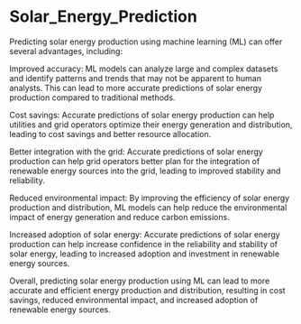 # Solar_Energy_Prediction
Predicting solar energy production using machine learning (ML) can offer several advantages, including:

Improved accuracy: ML models can analyze large and complex datasets and identify patterns and trends that may not be apparent to human analysts. This can lead to more accurate predictions of solar energy production compared to traditional methods.

Cost savings: Accurate predictions of solar energy production can help utilities and grid operators optimize their energy generation and distribution, leading to cost savings and better resource allocation.

Better integration with the grid: Accurate predictions of solar energy production can help grid operators better plan for the integration of renewable energy sources into the grid, leading to improved stability and reliability.

Reduced environmental impact: By improving the efficiency of solar energy production and distribution, ML models can help reduce the environmental impact of energy generation and reduce carbon emissions.

Increased adoption of solar energy: Accurate predictions of solar energy production can help increase confidence in the reliability and stability of solar energy, leading to increased adoption and investment in renewable energy sources.

Overall, predicting solar energy production using ML can lead to more accurate and efficient energy production and distribution, resulting in cost savings, reduced environmental impact, and increased adoption of renewable energy sources.
